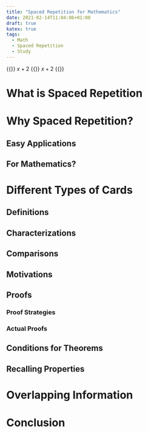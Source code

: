```yaml
---
title: "Spaced Repetition for Mathematics"
date: 2021-02-14T11:04:06+01:00
draft: true
katex: true
tags:
  - Math
  - Spaced Repetition
  - Study
---
```


<!--more-->

{{<box>}}
$x + 2$
{{<divider>}}
$x + 2$
{{</box>}}

# What is Spaced Repetition

# Why Spaced Repetition?

## Easy Applications

## For Mathematics?

# Different Types of Cards

## Definitions

## Characterizations

## Comparisons

## Motivations

## Proofs

### Proof Strategies

### Actual Proofs

## Conditions for Theorems

## Recalling Properties

# Overlapping Information

# Conclusion
